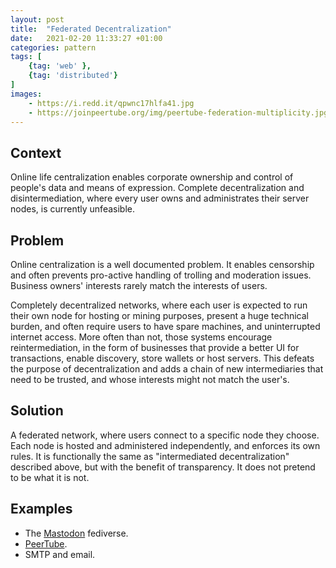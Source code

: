 ```yaml
---
layout: post
title:  "Federated Decentralization"
date:   2021-02-20 11:33:27 +01:00
categories: pattern
tags: [
    {tag: 'web' },
    {tag: 'distributed'}
]
images:
    - https://i.redd.it/qpwnc17hlfa41.jpg
    - https://joinpeertube.org/img/peertube-federation-multiplicity.jpg
---
```


## Context

Online life centralization enables corporate ownership and control of people's data and means of expression. Complete decentralization and disintermediation, where every user owns and administrates their server nodes, is currently unfeasible.

## Problem

Online centralization is a well documented problem. It enables censorship and often prevents pro-active handling of trolling and moderation issues. Business owners' interests rarely match the interests of users. 

Completely decentralized networks, where each user is expected to run their own node for hosting or mining purposes, present a huge technical burden, and often require users to have spare machines, and uninterrupted internet access. More often than not, those systems encourage reintermediation, in the form of businesses that provide a better UI for transactions, enable discovery, store wallets or host servers. This defeats the purpose of decentralization and adds a chain of new intermediaries that need to be trusted, and whose interests might not match the user's.

## Solution

A federated network, where users connect to a specific node they choose. Each node is hosted and administered independently, and enforces its own rules. It is functionally the same as "intermediated decentralization" described above, but with the benefit of transparency. It does not pretend to be what it is not.

## Examples

- The [Mastodon](https://joinmastodon.org) fediverse.
- [PeerTube](https://joinpeertube.org/).
- SMTP and email.
